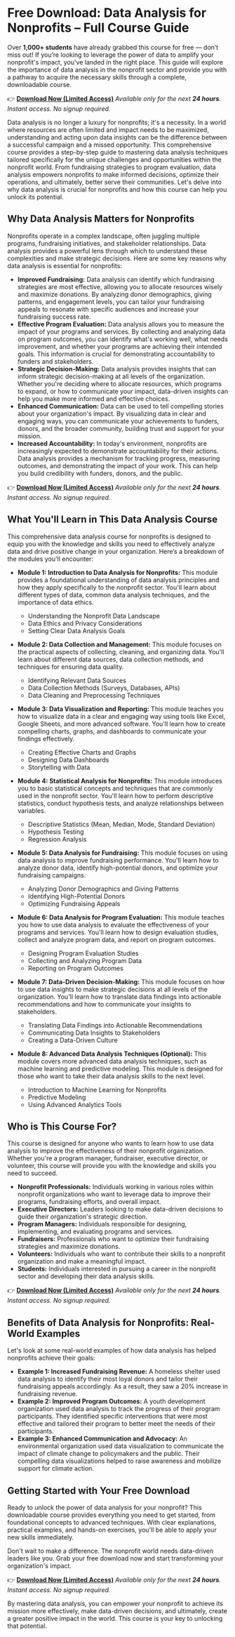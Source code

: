 # Free Download: Data Analysis for Nonprofits – Full Course Guide

Over **1,000+ students** have already grabbed this course for free — don’t miss out! If you’re looking to leverage the power of data to amplify your nonprofit's impact, you've landed in the right place. This guide will explore the importance of data analysis in the nonprofit sector and provide you with a pathway to acquire the necessary skills through a complete, downloadable course.

👉 [**Download Now (Limited Access)**](https://udemywork.com/data-analysis-for-nonprofits)
_Available only for the next **24 hours**. Instant access. No signup required._

Data analysis is no longer a luxury for nonprofits; it's a necessity. In a world where resources are often limited and impact needs to be maximized, understanding and acting upon data insights can be the difference between a successful campaign and a missed opportunity. This comprehensive course provides a step-by-step guide to mastering data analysis techniques tailored specifically for the unique challenges and opportunities within the nonprofit world. From fundraising strategies to program evaluation, data analysis empowers nonprofits to make informed decisions, optimize their operations, and ultimately, better serve their communities. Let's delve into why data analysis is crucial for nonprofits and how this course can help you unlock its potential.

## Why Data Analysis Matters for Nonprofits

Nonprofits operate in a complex landscape, often juggling multiple programs, fundraising initiatives, and stakeholder relationships. Data analysis provides a powerful lens through which to understand these complexities and make strategic decisions. Here are some key reasons why data analysis is essential for nonprofits:

*   **Improved Fundraising:** Data analysis can identify which fundraising strategies are most effective, allowing you to allocate resources wisely and maximize donations. By analyzing donor demographics, giving patterns, and engagement levels, you can tailor your fundraising appeals to resonate with specific audiences and increase your fundraising success rate.
*   **Effective Program Evaluation:** Data analysis allows you to measure the impact of your programs and services. By collecting and analyzing data on program outcomes, you can identify what's working well, what needs improvement, and whether your programs are achieving their intended goals. This information is crucial for demonstrating accountability to funders and stakeholders.
*   **Strategic Decision-Making:** Data analysis provides insights that can inform strategic decision-making at all levels of the organization. Whether you're deciding where to allocate resources, which programs to expand, or how to communicate your impact, data-driven insights can help you make more informed and effective choices.
*   **Enhanced Communication:** Data can be used to tell compelling stories about your organization's impact. By visualizing data in clear and engaging ways, you can communicate your achievements to funders, donors, and the broader community, building trust and support for your mission.
*   **Increased Accountability:** In today's environment, nonprofits are increasingly expected to demonstrate accountability for their actions. Data analysis provides a mechanism for tracking progress, measuring outcomes, and demonstrating the impact of your work. This can help you build credibility with funders, donors, and the public.

👉 [**Download Now (Limited Access)**](https://udemywork.com/data-analysis-for-nonprofits)
_Available only for the next **24 hours**. Instant access. No signup required._

## What You'll Learn in This Data Analysis Course

This comprehensive data analysis course for nonprofits is designed to equip you with the knowledge and skills you need to effectively analyze data and drive positive change in your organization. Here’s a breakdown of the modules you'll encounter:

*   **Module 1: Introduction to Data Analysis for Nonprofits:** This module provides a foundational understanding of data analysis principles and how they apply specifically to the nonprofit sector. You'll learn about different types of data, common data analysis techniques, and the importance of data ethics.
    *   Understanding the Nonprofit Data Landscape
    *   Data Ethics and Privacy Considerations
    *   Setting Clear Data Analysis Goals

*   **Module 2: Data Collection and Management:** This module focuses on the practical aspects of collecting, cleaning, and organizing data. You'll learn about different data sources, data collection methods, and techniques for ensuring data quality.
    *   Identifying Relevant Data Sources
    *   Data Collection Methods (Surveys, Databases, APIs)
    *   Data Cleaning and Preprocessing Techniques

*   **Module 3: Data Visualization and Reporting:** This module teaches you how to visualize data in a clear and engaging way using tools like Excel, Google Sheets, and more advanced software. You'll learn how to create compelling charts, graphs, and dashboards to communicate your findings effectively.
    *   Creating Effective Charts and Graphs
    *   Designing Data Dashboards
    *   Storytelling with Data

*   **Module 4: Statistical Analysis for Nonprofits:** This module introduces you to basic statistical concepts and techniques that are commonly used in the nonprofit sector. You'll learn how to perform descriptive statistics, conduct hypothesis tests, and analyze relationships between variables.
    *   Descriptive Statistics (Mean, Median, Mode, Standard Deviation)
    *   Hypothesis Testing
    *   Regression Analysis

*   **Module 5: Data Analysis for Fundraising:** This module focuses on using data analysis to improve fundraising performance. You'll learn how to analyze donor data, identify high-potential donors, and optimize your fundraising campaigns.
    *   Analyzing Donor Demographics and Giving Patterns
    *   Identifying High-Potential Donors
    *   Optimizing Fundraising Appeals

*   **Module 6: Data Analysis for Program Evaluation:** This module teaches you how to use data analysis to evaluate the effectiveness of your programs and services. You'll learn how to design evaluation studies, collect and analyze program data, and report on program outcomes.
    *   Designing Program Evaluation Studies
    *   Collecting and Analyzing Program Data
    *   Reporting on Program Outcomes

*   **Module 7: Data-Driven Decision-Making:** This module focuses on how to use data insights to make strategic decisions at all levels of the organization. You'll learn how to translate data findings into actionable recommendations and how to communicate your insights to stakeholders.
    *   Translating Data Findings into Actionable Recommendations
    *   Communicating Data Insights to Stakeholders
    *   Creating a Data-Driven Culture

*   **Module 8: Advanced Data Analysis Techniques (Optional):** This module covers more advanced data analysis techniques, such as machine learning and predictive modeling. This module is designed for those who want to take their data analysis skills to the next level.
    *   Introduction to Machine Learning for Nonprofits
    *   Predictive Modeling
    *   Using Advanced Analytics Tools

## Who is This Course For?

This course is designed for anyone who wants to learn how to use data analysis to improve the effectiveness of their nonprofit organization. Whether you're a program manager, fundraiser, executive director, or volunteer, this course will provide you with the knowledge and skills you need to succeed.

*   **Nonprofit Professionals:** Individuals working in various roles within nonprofit organizations who want to leverage data to improve their programs, fundraising efforts, and overall impact.
*   **Executive Directors:** Leaders looking to make data-driven decisions to guide their organization's strategic direction.
*   **Program Managers:** Individuals responsible for designing, implementing, and evaluating programs and services.
*   **Fundraisers:** Professionals who want to optimize their fundraising strategies and maximize donations.
*   **Volunteers:** Individuals who want to contribute their skills to a nonprofit organization and make a meaningful impact.
*   **Students:** Individuals interested in pursuing a career in the nonprofit sector and developing their data analysis skills.

👉 [**Download Now (Limited Access)**](https://udemywork.com/data-analysis-for-nonprofits)
_Available only for the next **24 hours**. Instant access. No signup required._

## Benefits of Data Analysis for Nonprofits: Real-World Examples

Let's look at some real-world examples of how data analysis has helped nonprofits achieve their goals:

*   **Example 1: Increased Fundraising Revenue:** A homeless shelter used data analysis to identify their most loyal donors and tailor their fundraising appeals accordingly. As a result, they saw a 20% increase in fundraising revenue.
*   **Example 2: Improved Program Outcomes:** A youth development organization used data analysis to track the progress of their program participants. They identified specific interventions that were most effective and tailored their program to better meet the needs of their participants.
*   **Example 3: Enhanced Communication and Advocacy:** An environmental organization used data visualization to communicate the impact of climate change to policymakers and the public. Their compelling data visualizations helped to raise awareness and mobilize support for climate action.

## Getting Started with Your Free Download

Ready to unlock the power of data analysis for your nonprofit? This downloadable course provides everything you need to get started, from foundational concepts to advanced techniques. With clear explanations, practical examples, and hands-on exercises, you'll be able to apply your new skills immediately.

Don't wait to make a difference. The nonprofit world needs data-driven leaders like you. Grab your free download now and start transforming your organization's impact.

👉 [**Download Now (Limited Access)**](https://udemywork.com/data-analysis-for-nonprofits)
_Available only for the next **24 hours**. Instant access. No signup required._

By mastering data analysis, you can empower your nonprofit to achieve its mission more effectively, make data-driven decisions, and ultimately, create a greater positive impact in the world. This course is your key to unlocking that potential.

